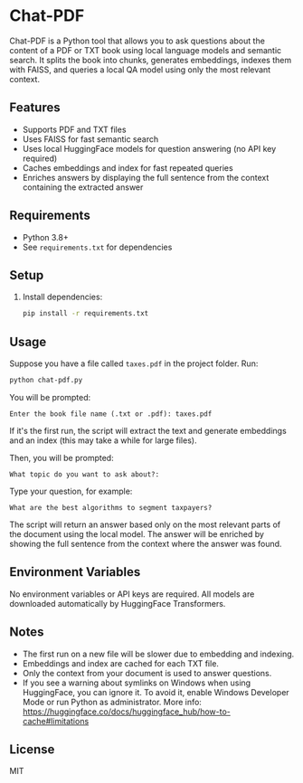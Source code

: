 # Chat-PDF

Chat-PDF is a Python tool that allows you to ask questions about the content of a PDF or TXT book using local language models and semantic search. It splits the book into chunks, generates embeddings, indexes them with FAISS, and queries a local QA model using only the most relevant context.

## Features
- Supports PDF and TXT files
- Uses FAISS for fast semantic search
- Uses local HuggingFace models for question answering (no API key required)
- Caches embeddings and index for fast repeated queries
- Enriches answers by displaying the full sentence from the context containing the extracted answer

## Requirements
- Python 3.8+
- See `requirements.txt` for dependencies

## Setup
1. Install dependencies:
   ```bash
   pip install -r requirements.txt
   ```

## Usage

Suppose you have a file called `taxes.pdf` in the project folder. Run:

```bash
python chat-pdf.py
```

You will be prompted:
```
Enter the book file name (.txt or .pdf): taxes.pdf
```
If it's the first run, the script will extract the text and generate embeddings and an index (this may take a while for large files).

Then, you will be prompted:
```
What topic do you want to ask about?:
```
Type your question, for example:
```
What are the best algorithms to segment taxpayers?
```
The script will return an answer based only on the most relevant parts of the document using the local model. The answer will be enriched by showing the full sentence from the context where the answer was found.

## Environment Variables
No environment variables or API keys are required. All models are downloaded automatically by HuggingFace Transformers.

## Notes
- The first run on a new file will be slower due to embedding and indexing.
- Embeddings and index are cached for each TXT file.
- Only the context from your document is used to answer questions.
- If you see a warning about symlinks on Windows when using HuggingFace, you can ignore it. To avoid it, enable Windows Developer Mode or run Python as administrator. More info: https://huggingface.co/docs/huggingface_hub/how-to-cache#limitations

## License
MIT
